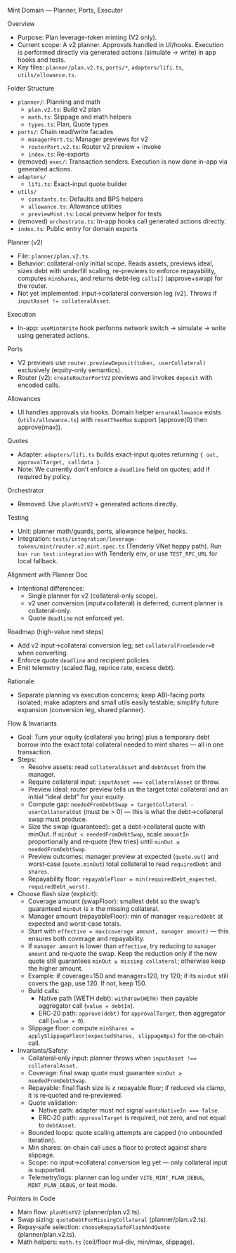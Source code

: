 Mint Domain — Planner, Ports, Executor

Overview
- Purpose: Plan leverage-token minting (V2 only).
- Current scope: A v2 planner. Approvals handled in UI/hooks. Execution is performed directly via generated actions (simulate → write) in app hooks and tests.
- Key files: `planner/plan.v2.ts`, `ports/*`, `adapters/lifi.ts`, `utils/allowance.ts`.

Folder Structure
- `planner/`: Planning and math
  - `plan.v2.ts`: Build v2 plan
  - `math.ts`: Slippage and math helpers
  - `types.ts`: Plan, Quote types
- `ports/`: Chain read/write facades
  - `managerPort.ts`: Manager previews for v2
  - `routerPort.v2.ts`: Router v2 preview + invoke
  - `index.ts`: Re-exports
- (removed) `exec/`: Transaction senders. Execution is now done in-app via generated actions.
- `adapters/`
  - `lifi.ts`: Exact-input quote builder
- `utils/`
  - `constants.ts`: Defaults and BPS helpers
  - `allowance.ts`: Allowance utilities
  - `previewMint.ts`: Local preview helper for tests
- (removed) `orchestrate.ts`: In-app hooks call generated actions directly.
- `index.ts`: Public entry for domain exports

Planner (v2)
- File: `planner/plan.v2.ts`.
- Behavior: collateral-only initial scope. Reads assets, previews ideal, sizes debt with underfill scaling, re-previews to enforce repayability, computes `minShares`, and returns debt-leg `calls[]` (approve+swap) for the router.
- Not yet implemented: input→collateral conversion leg (v2). Throws if `inputAsset != collateralAsset`.

Execution
- In-app: `useMintWrite` hook performs network switch → simulate → write using generated actions.

Ports
- V2 previews use `router.previewDeposit(token, userCollateral)` exclusively (equity-only semantics).
- Router (v2): `createRouterPortV2` previews and invokes `deposit` with encoded calls.

Allowances
- UI handles approvals via hooks. Domain helper `ensureAllowance` exists (`utils/allowance.ts`) with `resetThenMax` support (approve(0) then approve(max)).

Quotes
- Adapter: `adapters/lifi.ts` builds exact-input quotes returning `{ out, approvalTarget, calldata }`.
- Note: We currently don’t enforce a `deadline` field on quotes; add if required by policy.

Orchestrator
- Removed. Use `planMintV2` + generated actions directly.

Testing
- Unit: planner math/guards, ports, allowance helper, hooks.
- Integration: `tests/integration/leverage-tokens/mint/router.v2.mint.spec.ts` (Tenderly VNet happy path). Run `bun run test:integration` with Tenderly env, or use `TEST_RPC_URL` for local fallback.

Alignment with Planner Doc
- Intentional differences:
  - Single planner for v2 (collateral-only scope).
  - v2 user conversion (input≠collateral) is deferred; current planner is collateral-only.
  - Quote `deadline` not enforced yet.

Roadmap (high-value next steps)
- Add v2 input→collateral conversion leg; set `collateralFromSender=0` when converting.
- Enforce quote `deadline` and recipient policies.
- Emit telemetry (scaled flag, reprice rate, excess debt).

Rationale
- Separate planning vs execution concerns; keep ABI-facing ports isolated; make adapters and small utils easily testable; simplify future expansion (conversion leg, shared planner).

Flow & Invariants
- Goal: Turn your equity (collateral you bring) plus a temporary debt borrow into the exact total collateral needed to mint shares — all in one transaction.
- Steps:
  - Resolve assets: read `collateralAsset` and `debtAsset` from the manager.
  - Require collateral input: `inputAsset === collateralAsset` or throw.
  - Preview ideal: router preview tells us the target total collateral and an initial “ideal debt” for your equity.
  - Compute gap: `neededFromDebtSwap = targetCollateral - userCollateralOut` (must be > 0) — this is what the debt→collateral swap must produce.
  - Size the swap (guaranteed): get a debt→collateral quote with minOut. If `minOut < neededFromDebtSwap`, scale `amountIn` proportionally and re‑quote (few tries) until `minOut ≥ neededFromDebtSwap`.
  - Preview outcomes: manager preview at expected (`quote.out`) and worst‑case (`quote.minOut`) total collateral to read `requiredDebt` and `shares`.
  - Repayability floor: `repayableFloor = min(requiredDebt_expected, requiredDebt_worst)`.
- Choose flash size (explicit):
  - Coverage amount (swapFloor): smallest debt so the swap’s guaranteed `minOut` is ≥ the missing collateral.
  - Manager amount (repayableFloor): min of manager `requiredDebt` at expected and worst‑case totals.
  - Start with `effective = max(coverage amount, manager amount)` — this ensures both coverage and repayability.
  - If `manager amount` is lower than `effective`, try reducing to `manager amount` and re‑quote the swap. Keep the reduction only if the new quote still guarantees `minOut ≥ missing collateral`; otherwise keep the higher amount.
  - Example: if coverage=150 and manager=120, try 120; if its `minOut` still covers the gap, use 120. If not, keep 150.
  - Build calls: 
    - Native path (WETH debt): `withdraw(WETH)` then payable aggregator call (`value = debtIn`).
    - ERC‑20 path: `approve(debt)` for `approvalTarget`, then aggregator call (`value = 0`).
  - Slippage floor: compute `minShares = applySlippageFloor(expectedShares, slippageBps)` for the on‑chain call.
- Invariants/Safety:
  - Collateral‑only input: planner throws when `inputAsset !== collateralAsset`.
  - Coverage: final swap quote must guarantee `minOut ≥ neededFromDebtSwap`.
  - Repayable: final flash size is ≥ repayable floor; if reduced via clamp, it is re‑quoted and re‑previewed.
  - Quote validation: 
    - Native path: adapter must not signal `wantsNativeIn === false`.
    - ERC‑20 path: `approvalTarget` is required, not zero, and not equal to `debtAsset`.
  - Bounded loops: quote scaling attempts are capped (no unbounded iteration).
  - Min shares: on‑chain call uses a floor to protect against share slippage.
  - Scope: no input→collateral conversion leg yet — only collateral input is supported.
  - Telemetry/logs: planner can log under `VITE_MINT_PLAN_DEBUG`, `MINT_PLAN_DEBUG`, or test mode.

Pointers in Code
- Main flow: `planMintV2` (planner/plan.v2.ts).
- Swap sizing: `quoteDebtForMissingCollateral` (planner/plan.v2.ts).
- Repay‑safe selection: `chooseRepaySafeFlashAndQuote` (planner/plan.v2.ts).
- Math helpers: `math.ts` (ceil/floor mul‑div, min/max, slippage).
